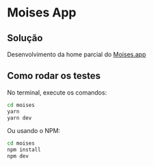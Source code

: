 # Moises App

## Solução

Desenvolvimento da home parcial do [Moises.app](https://moises.ai/)

## Como rodar os testes

No terminal, execute os comandos:

```bash
cd moises
yarn
yarn dev
```

Ou usando o NPM:

```bash
cd moises
npm install
npm dev
```
